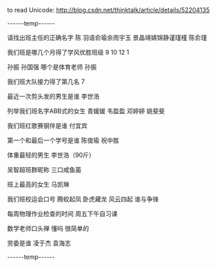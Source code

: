 to read Unicode:
	http://blog.csdn.net/thinktalk/article/details/52204135



------temp------

请找出班主任的正确名字
陈
羽语俞瑜余雨宇玉
景晶靖婧锦静谨瑾槿
陈俞瑾

我们班是哪几个月得了学风优胜班级
9 10  12 1

孙振 孙国强 哪个是体育老师
孙振

我们班大队接力得了第几名
7

最近一次剪头发的男生是谁
李世浩

列举我们班名字ABB式的女生
青媛媛 韦盈盈 邓婷婷 姚斐斐

我们班红歌赛钢伴是谁
付宜宾

第一个和最后一个学号是谁
陈俊瑜 祝中胜

体重最轻的男生
李世浩（90斤）

吴智超班群昵称
三口咸鱼菌

班上最高的女生
马凯琳

我们班校运会口号
腾蛟起凤 卧虎藏龙 风云四起 谁与争锋

每周物理作业检查的时间
周五下午自习课

数学老师口头禅
懂吗 很简单的

劳委是谁
凌于杰 袁海志

------temp------
